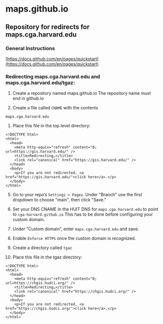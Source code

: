 # maps.github.io
## Repository for redirects for maps.cga.harvard.edu
### General Instructions
[https://docs.github.com/en/pages/quickstart](https://docs.github.com/en/pages/quickstart)

### Redirecting maps.cga.harvard.edu and maps.cga.harvard.edu/tgaz:
1.  Create a repository named maps.github.io  The repository name must end in github.io

1.  Create a file called `CNAME` with the contents
```
maps.cga.harvard.edu
```


1.  Place this file in the top level directory:
```
<!DOCTYPE html>
<html>
  <head>
    <meta http-equiv="refresh" content="0; url=https://gis.harvard.edu/" />
    <title>Redirecting…</title>
    <link rel="canonical" href="https://gis.harvard.edu/" />
  </head>
  <body>
    <p>If you are not redirected, <a href="https://gis.harvard.edu/">click here</a>.</p>
  </body>
</html>
```

5.  Go to your repo’s `Settings > Pages`.  Under "Branch" use the first dropdown to choose "main", then click "Save."

3.  Set your DNS CNAME in the HUIT DNS for `maps.cga.harvard.edu` to point to `cga-harvard.github.io`  This has to be done before configuring your custom domain.

7.  Under “Custom domain”, enter `maps.cga.harvard.edu` and save.

1.  Enable `Enforce HTTPS` once the custom domain is recognized.

1.  Create a directory called `tgaz`

1.  Place this file in the tgaz directory:
```
<!DOCTYPE html>
<html>
  <head>
    <meta http-equiv="refresh" content="0; url=https://chgis.hudci.org/" />
    <title>Redirecting…</title>
    <link rel="canonical" href="https://chgis.hudci.org/" />
  </head>
  <body>
    <p>If you are not redirected, <a href="https://chgis.hudci.org/">click here</a>.</p>
  </body>
</html>
```
